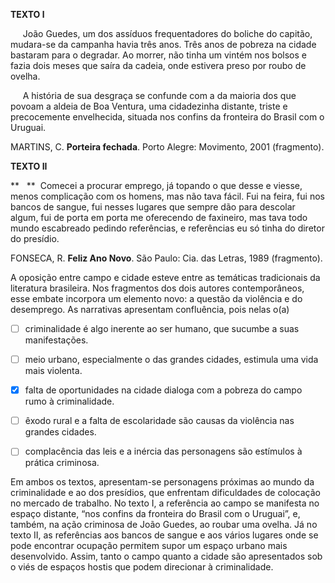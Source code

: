 

**TEXTO l**

     João Guedes, um dos assíduos frequentadores do boliche do capitão, mudara-se da campanha havia três anos. Três anos de pobreza na cidade bastaram para o degradar. Ao morrer, não tinha um vintém nos bolsos e fazia dois meses que saíra da cadeia, onde estivera preso por roubo de ovelha.

     A história de sua desgraça se confunde com a da maioria dos que povoam a aldeia de Boa Ventura, uma cidadezinha distante, triste e precocemente envelhecida, situada nos confins da fronteira do Brasil com o Uruguai.

MARTINS, C. **Porteira fechada**. Porto Alegre: Movimento, 2001 (fragmento).

**TEXTO II**

**   **  Comecei a procurar emprego, já topando o que desse e viesse, menos complicação com os homens, mas não tava fácil. Fui na feira, fui nos bancos de sangue, fui nesses lugares que sempre dão para descolar algum, fui de porta em porta me oferecendo de faxineiro, mas tava todo mundo escabreado pedindo referências, e referências eu só tinha do diretor do presídio.

FONSECA, R. **Feliz Ano Novo**. São Paulo: Cia. das Letras, 1989 (fragmento).

A oposição entre campo e cidade esteve entre as temáticas tradicionais da literatura brasileira. Nos fragmentos dos dois autores contemporâneos, esse embate incorpora um elemento novo: a questão da violência e do desemprego. As narrativas apresentam confluência, pois nelas o(a)



- [ ] criminalidade é algo inerente ao ser humano, que sucumbe a suas manifestações.
- [ ] meio urbano, especialmente o das grandes cidades, estimula uma vida mais violenta.
- [x] falta de oportunidades na cidade dialoga com a pobreza do campo rumo à criminalidade.
- [ ] êxodo rural e a falta de escolaridade são causas da violência nas grandes cidades.
- [ ] complacência das leis e a inércia das personagens são estímulos à prática criminosa.


Em ambos os textos, apresentam-se personagens próximas ao mundo da criminalidade e ao dos presídios, que enfrentam dificuldades de colocação no mercado de trabalho. No texto I, a referência ao campo se manifesta no espaço distante, “nos confins da fronteira do Brasil com o Uruguai”, e, também, na ação criminosa de João Guedes, ao roubar uma ovelha. Já no texto II, as referências aos bancos de sangue e aos vários lugares onde se pode encontrar ocupação permitem supor um espaço urbano mais desenvolvido. Assim, tanto o campo quanto a cidade são apresentados sob o viés de espaços hostis que podem direcionar à criminalidade.
